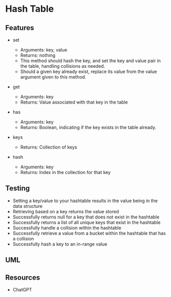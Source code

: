 # Hash Table

## Features

- set

  - Arguments: key, value
  - Returns: nothing
  - This method should hash the key, and set the key and value pair in the table, handling collisions as needed.
  - Should a given key already exist, replace its value from the value argument given to this method.

- get

  - Arguments: key
  - Returns: Value associated with that key in the table

- has

  - Arguments: key
  - Returns: Boolean, indicating if the key exists in the table already.

- keys

  - Returns: Collection of keys

- hash

  - Arguments: key
  - Returns: Index in the collection for that key

## Testing

- Setting a key/value to your hashtable results in the value being in the data structure
- Retrieving based on a key returns the value stored
- Successfully returns null for a key that does not exist in the hashtable
- Successfully returns a list of all unique keys that exist in the hashtable
- Successfully handle a collision within the hashtable
- Successfully retrieve a value from a bucket within the hashtable that has a collision
- Successfully hash a key to an in-range value

## UML

## Resources

- ChatGPT
